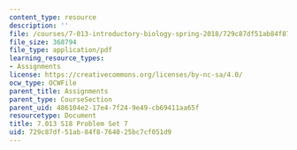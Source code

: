 ```yaml
---
content_type: resource
description: ''
file: /courses/7-013-introductory-biology-spring-2018/729c87df51ab84f8764025bc7cf051d9_MIT7_013s18Pset7Q.pdf
file_size: 368794
file_type: application/pdf
learning_resource_types:
- Assignments
license: https://creativecommons.org/licenses/by-nc-sa/4.0/
ocw_type: OCWFile
parent_title: Assignments
parent_type: CourseSection
parent_uid: 486104e2-17e4-7f24-9e49-cb69411aa65f
resourcetype: Document
title: 7.013 S18 Problem Set 7
uid: 729c87df-51ab-84f8-7640-25bc7cf051d9
---
```

